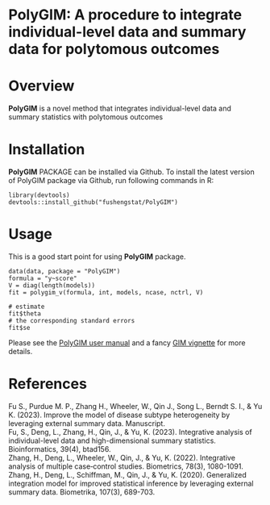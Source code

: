# PolyGIM: A procedure to integrate individual-level data and summary data for polytomous outcomes

# Overview
**PolyGIM** is a novel method that integrates individual-level data and summary statistics with polytomous outcomes

# Installation
**PolyGIM** PACKAGE can be installed via Github. To install the latest version of PolyGIM package via Github, run following commands in R:
```{r, include = FALSE}
library(devtools)
devtools::install_github("fushengstat/PolyGIM")
```

# Usage
This is a good start point for using **PolyGIM** package.
```{r,include = FALSE}
data(data, package = "PolyGIM")
formula = "y~score"
V = diag(length(models))
fit = polygim_v(formula, int, models, ncase, nctrl, V)

# estimate
fit$theta
# the corresponding standard errors
fit$se
```

Please see the [PolyGIM user manual](https://github.com/fushengstat/PolyGIM/blob/main/doc/PolyGIM.pdf) and a fancy [GIM vignette](https://cran.rstudio.com/web/packages/gim/vignettes/gim.html) for more details. 



# References
Fu S., Purdue M. P., Zhang H., Wheeler, W., Qin J., Song L., Berndt S. I., & Yu K. (2023). Improve the model of disease subtype heterogeneity by leveraging external summary data. Manuscript. \
Fu, S., Deng, L., Zhang, H., Qin, J., & Yu, K. (2023). Integrative analysis of individual-level data and high-dimensional summary statistics. Bioinformatics, 39(4), btad156. \
Zhang, H., Deng, L., Wheeler, W., Qin, J., & Yu, K. (2022). Integrative analysis of multiple case‐control studies. Biometrics, 78(3), 1080-1091. \
Zhang, H., Deng, L., Schiffman, M., Qin, J., & Yu, K. (2020). Generalized integration model for improved statistical inference by leveraging external summary data. Biometrika, 107(3), 689-703. 
